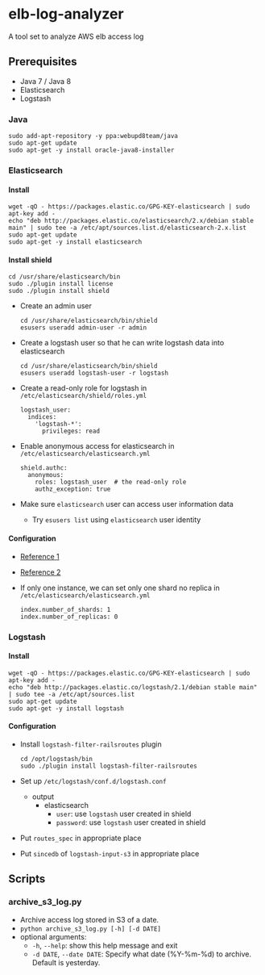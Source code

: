 # elb-log-analyzer
A tool set to analyze AWS elb access log

## Prerequisites
- Java 7 / Java 8
- Elasticsearch
- Logstash


### Java

```
sudo add-apt-repository -y ppa:webupd8team/java
sudo apt-get update
sudo apt-get -y install oracle-java8-installer
```


### Elasticsearch

#### Install
```
wget -qO - https://packages.elastic.co/GPG-KEY-elasticsearch | sudo apt-key add -
echo "deb http://packages.elastic.co/elasticsearch/2.x/debian stable main" | sudo tee -a /etc/apt/sources.list.d/elasticsearch-2.x.list
sudo apt-get update
sudo apt-get -y install elasticsearch
```

#### Install shield
```
cd /usr/share/elasticsearch/bin
sudo ./plugin install license
sudo ./plugin install shield
```

- Create an admin user

    ```
    cd /usr/share/elasticsearch/bin/shield
    esusers useradd admin-user -r admin
    ```
- Create a logstash user so that he can write logstash data into elasticsearch

    ```
    cd /usr/share/elasticsearch/bin/shield
    esusers useradd logstash-user -r logstash
    ```
- Create a read-only role for logstash in `/etc/elasticsearch/shield/roles.yml`

    ```
    logstash_user:
      indices:
        'logstash-*':
          privileges: read
    ```
- Enable anonymous access for elasticsearch in `/etc/elasticsearch/elasticsearch.yml`

    ```
    shield.authc:
      anonymous:
        roles: logstash_user  # the read-only role
        authz_exception: true
    ```
- Make sure `elasticsearch` user can access user information data
    - Try `esusers list` using `elasticsearch` user identity

#### Configuration
- [Reference 1](https://www.digitalocean.com/community/tutorials/how-to-install-elasticsearch-logstash-and-kibana-elk-stack-on-ubuntu-14-04)
- [Reference 2](https://www.digitalocean.com/community/tutorials/how-to-install-and-configure-elasticsearch-on-ubuntu-14-04)
- If only one instance, we can set only one shard no replica in `/etc/elasticsearch/elasticsearch.yml`

    ```
    index.number_of_shards: 1
    index.number_of_replicas: 0
    ```


### Logstash

#### Install
```
wget -qO - https://packages.elastic.co/GPG-KEY-elasticsearch | sudo apt-key add -
echo "deb http://packages.elastic.co/logstash/2.1/debian stable main" | sudo tee -a /etc/apt/sources.list
sudo apt-get update
sudo apt-get -y install logstash
```

#### Configuration
- Install `logstash-filter-railsroutes` plugin

    ```
    cd /opt/logstash/bin
    sudo ./plugin install logstash-filter-railsroutes
    ```
- Set up `/etc/logstash/conf.d/logstash.conf`
    - output
        - elasticsearch
            - `user`: use `logstash` user created in shield
            - `password`: use `logstash` user created in shield
- Put `routes_spec` in appropriate place
- Put `sincedb` of `logstash-input-s3` in appropriate place


## Scripts
### archive_s3_log.py
- Archive access log stored in S3 of a date.
- `python archive_s3_log.py [-h] [-d DATE]`
- optional arguments:
    - `-h`, `--help`: show this help message and exit
    - `-d DATE`, `--date DATE`: Specify what date (%Y-%m-%d) to archive. Default is yesterday.
